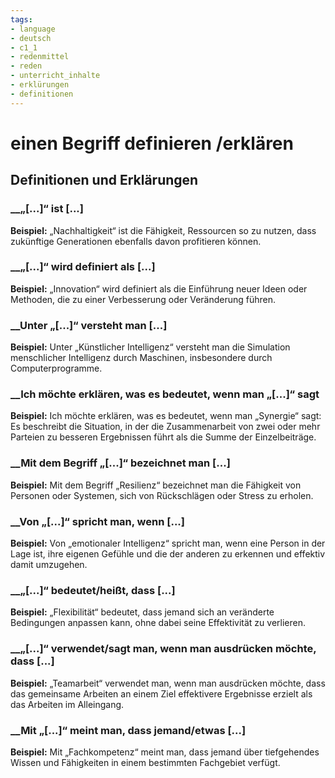 ```yaml
---
tags:
- language
- deutsch
- c1_1
- redenmittel
- reden
- unterricht_inhalte
- erklürungen
- definitionen
---
```


# einen Begriff definieren /erklären

## Definitionen und Erklärungen

### __„[...]“ ist [...]

__Beispiel:__ „Nachhaltigkeit“ ist die Fähigkeit, Ressourcen so zu nutzen, dass zukünftige Generationen ebenfalls davon profitieren können.

### __„[...]“ wird definiert als [...]

__Beispiel:__ „Innovation“ wird definiert als die Einführung neuer Ideen oder Methoden, die zu einer Verbesserung oder Veränderung führen.

### __Unter „[...]“ versteht man [...]

__Beispiel:__ Unter „Künstlicher Intelligenz“ versteht man die Simulation menschlicher Intelligenz durch Maschinen, insbesondere durch Computerprogramme.

### __Ich möchte erklären, was es bedeutet, wenn man „[...]“ sagt

__Beispiel:__ Ich möchte erklären, was es bedeutet, wenn man „Synergie“ sagt: Es beschreibt die Situation, in der die Zusammenarbeit von zwei oder mehr Parteien zu besseren Ergebnissen führt als die Summe der Einzelbeiträge.

### __Mit dem Begriff „[...]“ bezeichnet man [...]

__Beispiel:__ Mit dem Begriff „Resilienz“ bezeichnet man die Fähigkeit von Personen oder Systemen, sich von Rückschlägen oder Stress zu erholen.

### __Von „[...]“ spricht man, wenn [...]

__Beispiel:__ Von „emotionaler Intelligenz“ spricht man, wenn eine Person in der Lage ist, ihre eigenen Gefühle und die der anderen zu erkennen und effektiv damit umzugehen.

### __„[...]“ bedeutet/heißt, dass [...]

__Beispiel:__ „Flexibilität“ bedeutet, dass jemand sich an veränderte Bedingungen anpassen kann, ohne dabei seine Effektivität zu verlieren.

### __„[...]“ verwendet/sagt man, wenn man ausdrücken möchte, dass [...]

__Beispiel:__ „Teamarbeit“ verwendet man, wenn man ausdrücken möchte, dass das gemeinsame Arbeiten an einem Ziel effektivere Ergebnisse erzielt als das Arbeiten im Alleingang.

### __Mit „[...]“ meint man, dass jemand/etwas [...]

__Beispiel:__ Mit „Fachkompetenz“ meint man, dass jemand über tiefgehendes Wissen und Fähigkeiten in einem bestimmten Fachgebiet verfügt.
